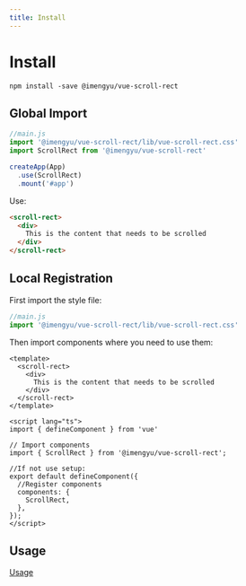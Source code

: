 ```yaml
---
title: Install
---
```


# Install

```shell
npm install -save @imengyu/vue-scroll-rect
```

## Global Import

```js
//main.js
import '@imengyu/vue-scroll-rect/lib/vue-scroll-rect.css'
import ScrollRect from '@imengyu/vue-scroll-rect'

createApp(App)
  .use(ScrollRect)
  .mount('#app')  
```

Use: 

```html
<scroll-rect>
  <div>
    This is the content that needs to be scrolled
  </div>
</scroll-rect>
```

## Local Registration

First import the style file:

```js
//main.js
import '@imengyu/vue-scroll-rect/lib/vue-scroll-rect.css'
```

Then import components where you need to use them:

```vue
<template>
  <scroll-rect>
    <div>
      This is the content that needs to be scrolled
    </div>
  </scroll-rect>
</template>

<script lang="ts">
import { defineComponent } from 'vue'

// Import components
import { ScrollRect } from '@imengyu/vue-scroll-rect';

//If not use setup:
export default defineComponent({
  //Register components
  components: {
    ScrollRect,
  },
});
</script>
```

## Usage

[Usage](./useage.md)
